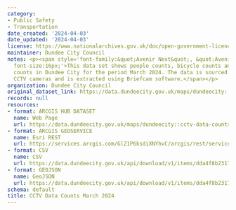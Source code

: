 ```yaml
---
category:
- Public Safety
- Transportation
date_created: '2024-04-03'
date_updated: '2024-04-03'
license: https://www.nationalarchives.gov.uk/doc/open-government-licence/version/3/
maintainer: Dundee City Council
notes: <p><span style='font-family:&quot;Avenir Next&quot;, &quot;Avenir Next&quot;;
  font-size:16px;'>This data set shows people counts, bicycle counts and road vehicle
  counts in Dundee City for the period March 2024. The data is sourced from Dundee's
  CCTV cameras and is extracted using Briefcam software.</span></p>
organization: Dundee City Council
original_dataset_link: https://data.dundeecity.gov.uk/maps/dundeecity::cctv-data-counts-march-2024
records: null
resources:
- format: ARCGIS HUB DATASET
  name: Web Page
  url: https://data.dundeecity.gov.uk/maps/dundeecity::cctv-data-counts-march-2024
- format: ARCGIS GEOSERVICE
  name: Esri REST
  url: https://services.arcgis.com/GlZ1P6ksdiXNYhvC/arcgis/rest/services/CCTV_Data_Counts_March_2024/FeatureServer/0
- format: CSV
  name: CSV
  url: https://data.dundeecity.gov.uk/api/download/v1/items/dda4f8b2317f4a7999e1e4cb12d5cf8c/csv?layers=0
- format: GEOJSON
  name: GeoJSON
  url: https://data.dundeecity.gov.uk/api/download/v1/items/dda4f8b2317f4a7999e1e4cb12d5cf8c/geojson?layers=0
schema: default
title: CCTV Data Counts March 2024
---
```

